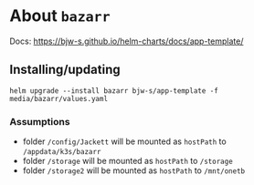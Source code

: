 About `bazarr`
===
Docs: https://bjw-s.github.io/helm-charts/docs/app-template/


Installing/updating
---

```shell
helm upgrade --install bazarr bjw-s/app-template -f media/bazarr/values.yaml
```

### Assumptions
- folder `/config/Jackett` will be mounted as `hostPath` to `/appdata/k3s/bazarr`
- folder `/storage` will be mounted as `hostPath` to `/storage`
- folder `/storage2` will be mounted as `hostPath` to `/mnt/onetb`

